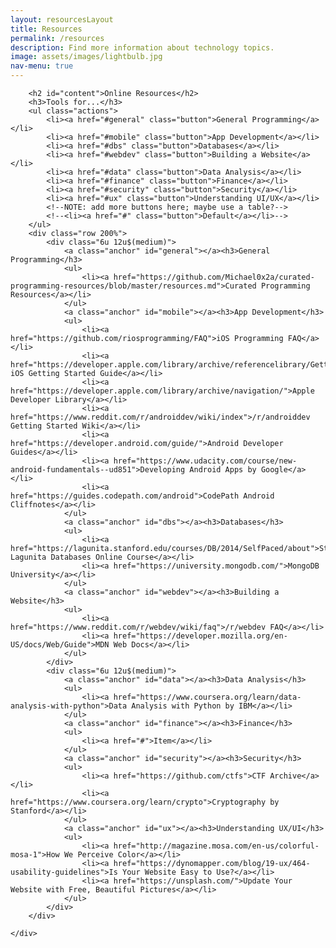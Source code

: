 ```yaml
---
layout: resourcesLayout
title: Resources
permalink: /resources
description: Find more information about technology topics.
image: assets/images/lightbulb.jpg
nav-menu: true
---
```


<div id="main" class="alt">

<!-- One -->
<section id="one">
	<div class="inner">

<!-- Content -->
<!--NOTE: Things in this page: our presentations, webinars and links to other online resources-->
<!--<h2 id="content">Our Presentations</h2>
<NOTE: no presentations yet, so will leave this off unless we use it;
h3>Cybersecurity</h3>
<div class="box">
	<p></p>
</div>
<h3>HTML/CSS Basics</h3>
<div class="box">
	<p></p>
</div>-->
<!--NOTE: make these clickable to lists of presentations where people can download them; maybe list within box clickable-->

<!--<h2 id="content">Webinars</h2>-->

		<h2 id="content">Online Resources</h2>
		<h3>Tools for...</h3>
		<ul class="actions">
			<li><a href="#general" class="button">General Programming</a></li>
			<li><a href="#mobile" class="button">App Development</a></li>
			<li><a href="#dbs" class="button">Databases</a></li>
			<li><a href="#webdev" class="button">Building a Website</a></li>
			<li><a href="#data" class="button">Data Analysis</a></li>
			<li><a href="#finance" class="button">Finance</a></li>
			<li><a href="#security" class="button">Security</a></li>
			<li><a href="#ux" class="button">Understanding UI/UX</a></li>
			<!--NOTE: add more buttons here; maybe use a table?-->
			<!--<li><a href="#" class="button">Default</a></li>-->
		</ul>
		<div class="row 200%">
			<div class="6u 12u$(medium)">
				<a class="anchor" id="general"></a><h3>General Programming</h3>
				<ul>
					<li><a href="https://github.com/Michael0x2a/curated-programming-resources/blob/master/resources.md">Curated Programming Resources</a></li>
				</ul>
				<a class="anchor" id="mobile"></a><h3>App Development</h3>
				<ul>
					<li><a href="https://github.com/riosprogramming/FAQ">iOS Programming FAQ</a></li>
					<li><a href="https://developer.apple.com/library/archive/referencelibrary/GettingStarted/DevelopiOSAppsSwift/index.html">Apple's iOS Getting Started Guide</a></li>
					<li><a href="https://developer.apple.com/library/archive/navigation/">Apple Developer Library</a></li>
					<li><a href="https://www.reddit.com/r/androiddev/wiki/index">/r/androiddev Getting Started Wiki</a></li>
					<li><a href="https://developer.android.com/guide/">Android Developer Guides</a></li>
					<li><a href="https://www.udacity.com/course/new-android-fundamentals--ud851">Developing Android Apps by Google</a></li>
					<li><a href="https://guides.codepath.com/android">CodePath Android Cliffnotes</a></li>
				</ul>
				<a class="anchor" id="dbs"></a><h3>Databases</h3>
				<ul>
					<li><a href="https://lagunita.stanford.edu/courses/DB/2014/SelfPaced/about">Stanford Lagunita Databases Online Course</a></li>
					<li><a href="https://university.mongodb.com/">MongoDB University</a></li>
				</ul>
				<a class="anchor" id="webdev"></a><h3>Building a Website</h3>
				<ul>
					<li><a href="https://www.reddit.com/r/webdev/wiki/faq">/r/webdev FAQ</a></li>
					<li><a href="https://developer.mozilla.org/en-US/docs/Web/Guide">MDN Web Docs</a></li>
				</ul>
			</div>
			<div class="6u 12u$(medium)">
				<a class="anchor" id="data"></a><h3>Data Analysis</h3>
				<ul>
					<li><a href="https://www.coursera.org/learn/data-analysis-with-python">Data Analysis with Python by IBM</a></li>
				</ul>
				<a class="anchor" id="finance"></a><h3>Finance</h3>
				<ul>
					<li><a href="#">Item</a></li>
				</ul>
				<a class="anchor" id="security"></a><h3>Security</h3>
				<ul>
					<li><a href="https://github.com/ctfs">CTF Archive</a></li>
					<li><a href="https://www.coursera.org/learn/crypto">Cryptography by Stanford</a></li>
				</ul>
				<a class="anchor" id="ux"></a><h3>Understanding UX/UI</h3>
				<ul>
					<li><a href="http://magazine.mosa.com/en-us/colorful-mosa-1">How We Perceive Color</a></li>
					<li><a href="https://dynomapper.com/blog/19-ux/464-usability-guidelines">Is Your Website Easy to Use?</a></li>
					<li><a href="https://unsplash.com/">Update Your Website with Free, Beautiful Pictures</a></li>
				</ul>
			</div>
		</div>

	</div>
</section>

</div>
